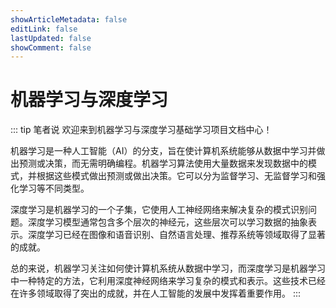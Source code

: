 ```yaml
---
showArticleMetadata: false
editLink: false
lastUpdated: false
showComment: false
---
```


# 机器学习与深度学习

::: tip 笔者说
欢迎来到机器学习与深度学习基础学习项目文档中心！

机器学习是一种人工智能（AI）的分支，旨在使计算机系统能够从数据中学习并做出预测或决策，而无需明确编程。机器学习算法使用大量数据来发现数据中的模式，并根据这些模式做出预测或做出决策。它可以分为监督学习、无监督学习和强化学习等不同类型。

深度学习是机器学习的一个子集，它使用人工神经网络来解决复杂的模式识别问题。深度学习模型通常包含多个层次的神经元，这些层次可以学习数据的抽象表示。深度学习已经在图像和语音识别、自然语言处理、推荐系统等领域取得了显著的成就。

总的来说，机器学习关注如何使计算机系统从数据中学习，而深度学习是机器学习中一种特定的方法，它利用深度神经网络来学习复杂的模式和表示。这些技术已经在许多领域取得了突出的成就，并在人工智能的发展中发挥着重要作用。
:::


